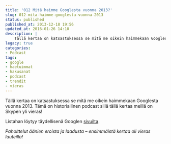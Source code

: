 ```yaml
---
title: '012 Mitä haimme Googlesta vuonna 2013?'
slug: 012-mita-haimme-googlesta-vuonna-2013
status: published
published_at: 2013-12-18 19:56
updated_at: 2016-01-26 14:10
description: |
    Tällä kertaa on katsastuksessa se mitä me oikein haimmekaan Googlesta vuonna 2013. Tämä on historiallinen podcast sillä tällä kertaa meillä on Skypen yli vieras! Listahan löytyy täydellisenä Googlen sivuilta. Pahoittelut äänien eroista ja laadusta – ensimmäistä kertaa oli vieras lauteilla!
legacy: true
categories:
- Podcast
tags:
- google
- haetuimmat
- hakusanat
- podcast
- trendit
- vieras
---
```


<p>Tällä kertaa on katsastuksessa se mitä me oikein haimmekaan Googlesta vuonna 2013. Tämä on historiallinen podcast sillä tällä kertaa meillä on Skypen yli vieras!</p>
<p>Listahan löytyy täydellisenä Googlen <a href="http://www.google.com/trends/topcharts" target="_blank">sivuilta</a>.</p>
<p><em>Pahoittelut äänien eroista ja laadusta &#8211; ensimmäistä kertaa oli vieras lauteilla!</em></p>
